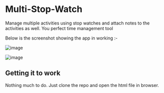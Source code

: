 # Multi-Stop-Watch
Manage multiple activities using stop watches and attach notes to the activities as well. You perfect time management tool

Below is the screenshot showing the app in working :- 

![image](https://cloud.githubusercontent.com/assets/9693472/25718789/02f4d940-3125-11e7-8c8d-fd0212a37c38.png)

![image](https://cloud.githubusercontent.com/assets/9693472/25718841/2fca81f4-3125-11e7-901f-46bb1476128f.png)


## Getting it to work 
Nothing much to do. Just clone the repo and open the html file in browser.


